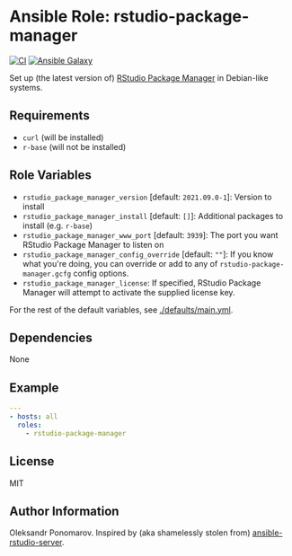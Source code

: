 # Ansible Role: rstudio-package-manager

[![CI](https://github.com/Appsilon/ansible-rstudio-package-manager/workflows/CI/badge.svg)](https://github.com/Appsilon/ansible-rstudio-package-manager/actions/workflows/ci.yml)
[![Ansible Galaxy](https://img.shields.io/badge/ansible--galaxy-appsilon.rstudio_package_manager-blue.svg)](https://galaxy.ansible.com/appsilon/rstudio_package_manager/)

Set up (the latest version of) [RStudio Package Manager](https://www.rstudio.com/products/package-manager/) in Debian-like systems.

## Requirements

* `curl` (will be installed)
* `r-base` (will not be installed)

## Role Variables

* `rstudio_package_manager_version` [default: `2021.09.0-1`]: Version to install
* `rstudio_package_manager_install` [default: `[]`]: Additional packages to install (e.g. `r-base`)
* `rstudio_package_manager_www_port` [default: `3939`]: The port you want RStudio Package Manager to listen on
* `rstudio_package_manager_config_override` [default: `""`]: If you know what you're doing, you can override or add to any of `rstudio-package-manager.gcfg` config options.
* `rstudio_package_manager_license`: If specified, RStudio Package Manager will attempt to activate the supplied license key.

For the rest of the default variables, see
[./defaults/main.yml](./defaults/main.yml).

## Dependencies

None

## Example

```yaml
---
- hosts: all
  roles:
    - rstudio-package-manager
```

## License

MIT

## Author Information

Oleksandr Ponomarov. Inspired by (aka shamelessly stolen from) [ansible-rstudio-server](https://github.com/Oefenweb/ansible-rstudio-server).
